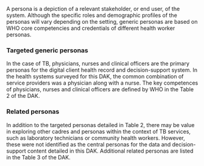 A persona is a depiction of a relevant stakeholder, or end user, of the system.
Although the specific roles and demographic profiles of the personas will vary depending on the setting, generic personas are based on WHO core competencies and credentials of different health worker personas.

### Targeted generic personas

In the case of TB, physicians, nurses and clinical officers are the primary personas for the digital client health record and decision-support system. In the health systems surveyed for this DAK, the common combination of service providers was a physician along with a nurse. The key competences of physicians, nurses and clinical officers are defined by WHO in the Table 2 of the DAK.

### Related personas
In addition to the targeted personas detailed in Table 2, there may be value in exploring other cadres and personas within the context of TB services, such as laboratory technicians or community health workers. However, these were not identified as the central personas for the data and decision-support content detailed in this DAK. Additional related personas are listed in the Table 3 of the DAK.
